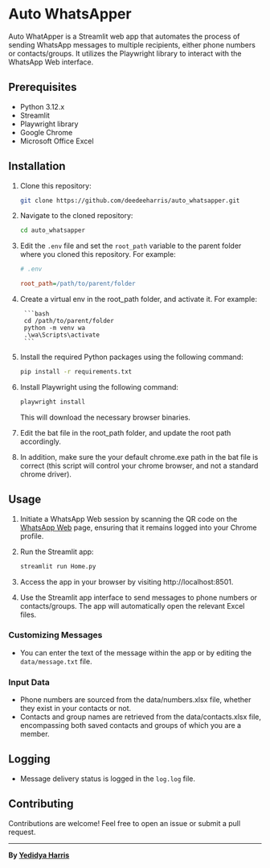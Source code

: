# Auto WhatsApper

Auto WhatApper is a Streamlit web app that automates the process of sending WhatsApp messages to multiple recipients, either phone numbers or contacts/groups. It utilizes the Playwright library to interact with the WhatsApp Web interface.

## Prerequisites

- Python 3.12.x
- Streamlit
- Playwright library
- Google Chrome
- Microsoft Office Excel

## Installation

1. Clone this repository:

    ```bash
    git clone https://github.com/deedeeharris/auto_whatsapper.git
    ```

2. Navigate to the cloned repository:

    ```bash
    cd auto_whatsapper
    ```

3. Edit the `.env` file and set the `root_path` variable to the parent folder where you cloned this repository. For example:

    ```ini
    # .env

    root_path=/path/to/parent/folder
    ```
4. Create a virtual env in the root_path folder, and activate it. For example:
    
        ```bash
        cd /path/to/parent/folder
        python -m venv wa
        .\wa\Scripts\activate
        ```

5. Install the required Python packages using the following command:

    ```bash
    pip install -r requirements.txt
    ```

6. Install Playwright using the following command:

    ```bash
    playwright install
    ```

   This will download the necessary browser binaries.

7. Edit the bat file in the root_path folder, and update the root path accordingly.

8. In addition, make sure the your default chrome.exe path in the bat file is correct (this script will control your chrome browser, and not a standard chrome driver).

## Usage

1. Initiate a WhatsApp Web session by scanning the QR code on the [WhatsApp Web](https://web.whatsapp.com/) page, ensuring that it remains logged into your Chrome profile.

2. Run the Streamlit app:

    ```bash
    streamlit run Home.py
    ```

3. Access the app in your browser by visiting http://localhost:8501.

4. Use the Streamlit app interface to send messages to phone numbers or contacts/groups. The app will automatically open the relevant Excel files.

### Customizing Messages

- You can enter the text of the message within the app or by editing the `data/message.txt` file.

### Input Data

- Phone numbers are sourced from the data/numbers.xlsx file, whether they exist in your contacts or not.
- Contacts and group names are retrieved from the data/contacts.xlsx file, encompassing both saved contacts and groups of which you are a member.

## Logging

- Message delivery status is logged in the `log.log` file.

## Contributing

Contributions are welcome! Feel free to open an issue or submit a pull request.

----

**By [Yedidya Harris](https://www.linkedin.com/in/yedidya-harris/)**
